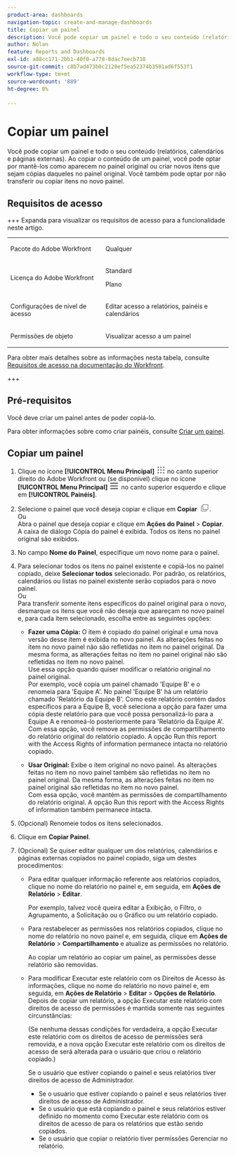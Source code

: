 ```yaml
---
product-area: dashboards
navigation-topic: create-and-manage-dashboards
title: Copiar um painel
description: Você pode copiar um painel e todo o seu conteúdo (relatórios, calendários e páginas externas). Ao copiar o conteúdo de um painel, você pode optar por mantê-los como aparecem no painel original ou criar novos itens que sejam cópias daqueles no painel original. Você também pode optar por não transferir ou copiar itens no novo painel.
author: Nolan
feature: Reports and Dashboards
exl-id: a88cc171-2bb1-40f0-a778-8dac7eecb718
source-git-commit: c8b7ad473b0c2120ef5ea52374b3501ad6f553f1
workflow-type: tm+mt
source-wordcount: '889'
ht-degree: 0%

---
```


# Copiar um painel

<!-- Audited: 1/2025 -->

Você pode copiar um painel e todo o seu conteúdo (relatórios, calendários e páginas externas). Ao copiar o conteúdo de um painel, você pode optar por mantê-los como aparecem no painel original ou criar novos itens que sejam cópias daqueles no painel original. Você também pode optar por não transferir ou copiar itens no novo painel.

## Requisitos de acesso

+++ Expanda para visualizar os requisitos de acesso para a funcionalidade neste artigo. 

<table style="table-layout:auto"> 
 <col> 
 <col> 
 <tbody> 
  <tr> 
   <td role="rowheader">Pacote do Adobe Workfront</td> 
   <td> <p>Qualquer</p> </td> 
  </tr> 
  <tr> 
   <td role="rowheader">Licença do Adobe Workfront</td> 
   <td> 
      <p>Standard</p>
      <p>Plano</p>
   </td> 
  </tr> 
  <tr> 
   <td role="rowheader">Configurações de nível de acesso</td> 
   <td> <p>Editar acesso a relatórios, painéis e calendários</p></td> 
  </tr>  
  <tr> 
   <td role="rowheader">Permissões de objeto</td> 
   <td> <p>Visualizar acesso a um painel</p></td> 
  </tr> 
 </tbody> 
</table>

Para obter mais detalhes sobre as informações nesta tabela, consulte [Requisitos de acesso na documentação do Workfront](/help/quicksilver/administration-and-setup/add-users/access-levels-and-object-permissions/access-level-requirements-in-documentation.md).

+++

## Pré-requisitos

Você deve criar um painel antes de poder copiá-lo.

Para obter informações sobre como criar painéis, consulte [Criar um painel](../../../reports-and-dashboards/dashboards/creating-and-managing-dashboards/create-dashboard.md).

## Copiar um painel

1. Clique no ícone **[!UICONTROL Menu Principal]** ![Menu Principal](/help/_includes/assets/main-menu-icon.png) no canto superior direito do Adobe Workfront ou (se disponível) clique no ícone **[!UICONTROL Menu Principal]** ![Menu Principal](/help/_includes/assets/main-menu-icon-left-nav.png) no canto superior esquerdo e clique em **[!UICONTROL Painéis]**.

1. Selecione o painel que você deseja copiar e clique em **Copiar** ![Ícone Copiar](assets/copy-icon.png).\
   Ou\
   Abra o painel que deseja copiar e clique em **Ações do Painel** > **Copiar**.\
   A caixa de diálogo Cópia do painel é exibida. Todos os itens no painel original são exibidos.

1. No campo **Nome do Painel**, especifique um novo nome para o painel.
1. Para selecionar todos os itens no painel existente e copiá-los no painel copiado, deixe **Selecionar todos** selecionado. Por padrão, os relatórios, calendários ou listas no painel existente serão copiados para o novo painel.\
   Ou\
   Para transferir somente itens específicos do painel original para o novo, desmarque os itens que você não deseja que apareçam no novo painel e, para cada item selecionado, escolha entre as seguintes opções:

   * **Fazer uma Cópia:** O item é copiado do painel original e uma nova versão desse item é exibida no novo painel. As alterações feitas no item no novo painel não são refletidas no item no painel original. Da mesma forma, as alterações feitas no item no painel original não são refletidas no item no novo painel.\
     Use essa opção quando quiser modificar o relatório original no painel original.\
     Por exemplo, você copia um painel chamado &#39;Equipe B&#39; e o renomeia para &#39;Equipe A&#39;. No painel &#39;Equipe B&#39; há um relatório chamado &#39;Relatório da Equipe B&#39;. Como este relatório contém dados específicos para a Equipe B, você seleciona a opção para fazer uma cópia deste relatório para que você possa personalizá-lo para a Equipe A e renomeá-lo posteriormente para &#39;Relatório da Equipe A&#39;.\
     Com essa opção, você remove as permissões de compartilhamento do relatório original do relatório copiado. A opção Run this report with the Access Rights of information permanece intacta no relatório copiado.

   * **Usar Original:** Exibe o item original no novo painel. As alterações feitas no item no novo painel também são refletidas no item no painel original. Da mesma forma, as alterações feitas no item no painel original são refletidas no item no novo painel.\
     Com essa opção, você mantém as permissões de compartilhamento do relatório original. A opção Run this report with the Access Rights of information também permanece intacta.

1. (Opcional) Renomeie todos os itens selecionados.
1. Clique em **Copiar Painel**.
1. (Opcional) Se quiser editar qualquer um dos relatórios, calendários e páginas externas copiados no painel copiado, siga um destes procedimentos:

   * Para editar qualquer informação referente aos relatórios copiados, clique no nome do relatório no painel e, em seguida, em **Ações de Relatório** > **Editar**.

     Por exemplo, talvez você queira editar a Exibição, o Filtro, o Agrupamento, a Solicitação ou o Gráfico ou um relatório copiado.

   * Para restabelecer as permissões nos relatórios copiados, clique no nome do relatório no novo painel e, em seguida, clique em **Ações de Relatório** > **Compartilhamento** e atualize as permissões no relatório.

     Ao copiar um relatório ao copiar um painel, as permissões desse relatório são removidas.

   * Para modificar Executar este relatório com os Direitos de Acesso às informações, clique no nome do relatório no novo painel e, em seguida, em **Ações de Relatório** > **Editar** > **Opções de Relatório**.\
     Depois de copiar um relatório, a opção Executar este relatório com direitos de acesso de permissões é mantida somente nas seguintes circunstâncias:

     (Se nenhuma dessas condições for verdadeira, a opção Executar este relatório com os direitos de acesso de permissões será removida, e a nova opção Executar este relatório com os direitos de acesso de será alterada para o usuário que criou o relatório copiado.)

     Se o usuário que estiver copiando o painel e seus relatórios tiver direitos de acesso de Administrador.

      * Se o usuário que estiver copiando o painel e seus relatórios tiver direitos de acesso de Administrador.
      * Se o usuário que está copiando o painel e seus relatórios estiver definido no momento como Executar este relatório com os direitos de acesso de para os relatórios que estão sendo copiados.
      * Se o usuário que copiar o relatório tiver permissões Gerenciar no relatório.
